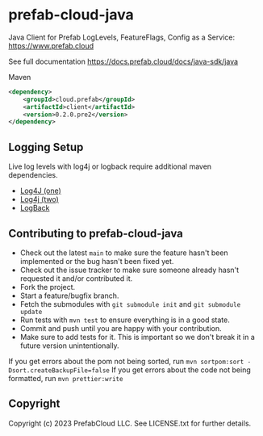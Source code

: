 # prefab-cloud-java
Java Client for Prefab LogLevels, FeatureFlags, Config as a Service: https://www.prefab.cloud

See full documentation https://docs.prefab.cloud/docs/java-sdk/java


Maven
```xml
<dependency>
    <groupId>cloud.prefab</groupId>
    <artifactId>client</artifactId>
    <version>0.2.0.pre2</version>
</dependency>
```


## Logging Setup

Live log levels with log4j or logback require additional maven dependencies.

* [Log4J (one)](../log4j-one-listener/README.md)
* [Log4j (two)](../log4j-two-listener/README.md)
* [LogBack](../logback-listener/README.md)


## Contributing to prefab-cloud-java

* Check out the latest `main` to make sure the feature hasn't been implemented or the bug hasn't been fixed yet.
* Check out the issue tracker to make sure someone already hasn't requested it and/or contributed it.
* Fork the project.
* Start a feature/bugfix branch.
* Fetch the submodules with `git submodule init` and `git submodule update`
* Run tests with `mvn test` to ensure everything is in a good state.
* Commit and push until you are happy with your contribution.
* Make sure to add tests for it. This is important so we don't break it in a future version unintentionally.

If you get errors about the pom not being sorted, run `mvn sortpom:sort -Dsort.createBackupFile=false`
If you get errors about the code not being formatted, run `mvn prettier:write`

## Copyright

Copyright (c) 2023 PrefabCloud LLC. See LICENSE.txt for further details.
